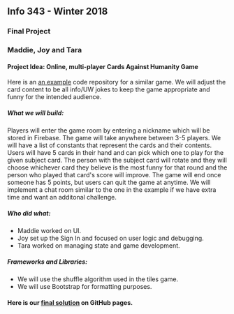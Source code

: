 ## Info 343 - Winter 2018
### Final Project
### Maddie, Joy and Tara

#### Project Idea: Online, multi-player Cards Against Humanity Game

Here is an [an example](https://github.com/jlxp/PretendYoureXyzzy) code repository for a similar game.
We will adjust the card content to be all info/UW jokes to keep the game appropriate and funny for the intended audience.

##### What we will build:
Players will enter the game room by entering a nickname which will be stored in Firebase. The game will take anywhere between 3-5 players. We will have a list of constants that represent the cards and their contents. Users will have 5 cards in their hand and can pick which one to play for the given subject card. The person with the subject card will rotate and they will choose whichever card they believe is the most funny for that round and the person who played that card's score will improve. The game will end once someone has 5 points, but users can quit the game at anytime. We will implement a chat room similar to the one in the example if we have extra time and want an additonal challenge.

##### Who did what:
* Maddie worked on UI.
* Joy set up the Sign In and focused on user logic and debugging.
* Tara worked on managing state and game development.

##### Frameworks and Libraries:
* We will use the shuffle algorithm used in the tiles game.
* We will use Bootstrap for formatting purposes.

#### Here is our [final solution](https://info343b-w18.github.io/info343-finalproject/game/#/) on GitHub pages.
